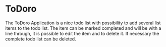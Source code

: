 # ToDoro
The ToDoro Application is a nice todo list with possibility to add several list items to the todo list. The item can be marked completed and will be with a line through, it is possible to edit the item and to delete it. If necessary the complete todo list can be deleted.
